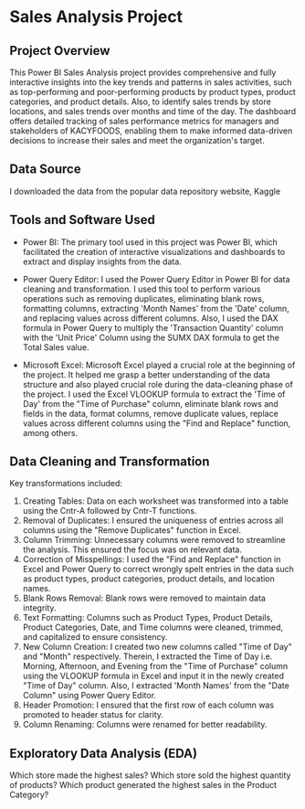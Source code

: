 # Sales Analysis Project

## Project Overview
This Power BI Sales Analysis project provides comprehensive and fully interactive insights into the key trends and patterns in sales activities, such as top-performing and poor-performing products by product types, product categories, and product details. Also, to identify sales trends by store locations, and sales trends over months and time of the day. The dashboard offers detailed tracking of sales performance metrics for managers and stakeholders of KACYFOODS, enabling them to make informed data-driven decisions to increase their sales and meet the organization's target.

## Data Source
I downloaded the data from the popular data repository website, Kaggle

## Tools and Software Used
- Power BI: The primary tool used in this project was Power BI, which facilitated the creation of interactive visualizations and dashboards to extract and display insights from the data. 
- Power Query Editor: I used the Power Query Editor in Power BI for data cleaning and transformation. I used this tool to perform various operations such as removing duplicates, eliminating blank rows, formatting columns, extracting 'Month Names' from the 'Date' column, and replacing values across different columns. Also, I used the DAX formula in Power Query to multiply the 'Transaction Quantity' column with the 'Unit Price' Column using the SUMX DAX formula to get the Total Sales value.

- Microsoft Excel: Microsoft Excel played a crucial role at the beginning of the project. It helped me grasp a better understanding of the data structure and also played crucial role during the data-cleaning phase of the project. I used the Excel VLOOKUP formula to extract the 'Time of Day' from the "Time of Purchase" column, eliminate blank rows and fields in the data, format columns, remove duplicate values, replace values across different columns using the "Find and Replace" function, among others.

## Data Cleaning and Transformation
Key transformations included:

1) Creating Tables: Data on each worksheet was transformed into a table using the Cntr-A followed by Cntr-T functions.
2) Removal of Duplicates: I ensured the uniqueness of entries across all columns using the "Remove Duplicates" function in Excel.
3) Column Trimming: Unnecessary columns were removed to streamline the analysis. This ensured the focus was on relevant data.
4) Correction of Misspellings: I used the "Find and Replace" function in Excel and Power Query to correct wrongly spelt entries in the data such as product types,  product categories, product details, and location names.
5) Blank Rows Removal: Blank rows were removed to maintain data integrity.
6) Text Formatting: Columns such as Product Types, Product Details, Product Categories, Date, and Time columns were cleaned, trimmed, and capitalized to ensure consistency.
7) New Column Creation: I created two new columns called "Time of Day" and "Month" respectively. Therein, I extracted the Time of Day i.e. Morning, Afternoon, and Evening from the "Time of Purchase" column using the VLOOKUP formula in Excel and input it in the newly created "Time of Day" column. Also, I extracted 'Month Names' from the "Date Column" using Power Query Editor.
8) Header Promotion: I ensured that the first row of each column was promoted to header status for clarity.
9) Column Renaming: Columns were renamed for better readability.

## Exploratory Data Analysis (EDA)
Which store made the highest sales?
Which store sold the highest quantity of products?
Which product generated the highest sales in the Product Category?

